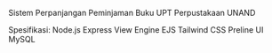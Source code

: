Sistem Perpanjangan Peminjaman Buku UPT Perpustakaan UNAND

Spesifikasi:
Node.js Express
View Engine EJS
Tailwind CSS Preline UI
MySQL
